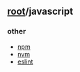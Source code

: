## [root](../README.md)/javascript
### other
* [npm](./other/npm.md)
* [nvm](./other/nvm.md)
* [eslint](./ohter/eslint.md)